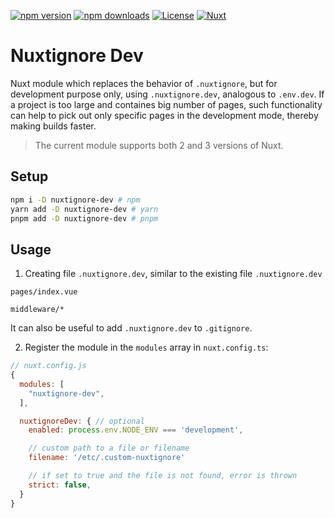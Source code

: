 [![npm version][npm-version-src]][npm-version-href]
[![npm downloads][npm-downloads-src]][npm-downloads-href]
[![License][license-src]][license-href]
[![Nuxt][nuxt-src]][nuxt-href]

# Nuxtignore Dev

Nuxt module which replaces the behavior of `.nuxtignore`, but for development purpose only, using `.nuxtignore.dev`, analogous to `.env.dev`. If a project is too large and containes big number of pages, such functionality
can help to pick out only specific pages in the development mode, thereby making builds faster.

> The current module supports both 2 and 3 versions of Nuxt.

## Setup

```sh
npm i -D nuxtignore-dev # npm
yarn add -D nuxtignore-dev # yarn
pnpm add -D nuxtignore-dev # pnpm
```

## Usage

1. Creating file `.nuxtignore.dev`, similar to the existing file `.nuxtignore.dev`

```.gitignore
pages/index.vue

middleware/*
```

It can also be useful to add `.nuxtignore.dev` to `.gitignore`.

2. Register the module in the `modules` array in `nuxt.config.ts`:

```javascript
// nuxt.config.js
{
  modules: [
    "nuxtignore-dev",
  ],

  nuxtignoreDev: { // optional
    enabled: process.env.NODE_ENV === 'development',

    // custom path to a file or filename
    filename: '/etc/.custom-nuxtignore'

    // if set to true and the file is not found, error is thrown
    strict: false,
  }
}
```

[npm-version-src]: https://img.shields.io/npm/v/nuxtignore-dev/latest.svg?style=flat&colorA=18181B&colorB=28CF8D
[npm-version-href]: https://npmjs.com/package/nuxtignore-dev
[npm-downloads-src]: https://img.shields.io/npm/dt/nuxtignore-dev.svg?style=flat&colorA=18181B&colorB=28CF8D
[npm-downloads-href]: https://npmjs.com/package/nuxtignore-dev
[license-src]: https://img.shields.io/npm/l/@nuxt/image.svg?style=flat&colorA=18181B&colorB=28CF8D
[license-href]: https://npmjs.com/package/nuxtignore-dev
[nuxt-src]: https://img.shields.io/badge/Nuxt-18181B?logo=nuxt.js
[nuxt-href]: https://nuxt.com
